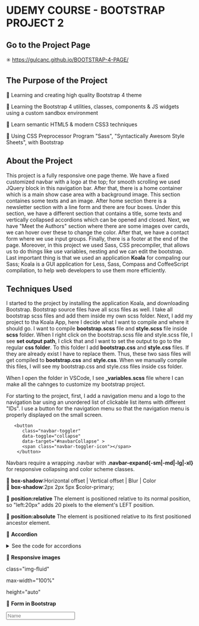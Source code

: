 # UDEMY COURSE - BOOTSTRAP PROJECT 2

## Go to the Project Page
✳️   https://gulcanc.github.io/BOOTSTRAP-4-PAGE/

## The Purpose of the Project
🌸 Learning and creating high quality Bootstrap 4 theme 

🌸 Learning the Bootstrap 4 utilities, classes, components & JS widgets using a custom sandbox environment

🌸 Learn semantic HTML5 & modern CSS3 techniques

🌸 Using CSS Preprocessor Program "Sass", "Syntactically Awesom Style Sheets", with Bootstrap

## About the Project

This project is a fully responsive one page theme. We have a fixed customized navbar with a logo at the top; for smooth scrolling we used JQuery block in this navigation bar. After that, there is a home container which is a main show case area with a background image. This section containes some texts and an image. After home section there is a newsletter section with a line form and there are four boxes. Under this section, we have a different section that contains a title, some texts and vertically collapsed accordions which can be opened and closed. Next, we have "Meet the Authors" section where there are some images over cards, we can hover over these to change the color. After that, we have a contact form where we use input groups. Finally, there is a footer at the end of the page.
Moreover, in this project we used Sass, CSS precompiler, that allows us to do things like use variables, nesting and we can edit the bootstrap. 
Last important thing is that we used an application **Koala** for compaling our Sass; Koala is a GUI application for Less, Sass, Compass and CoffeeScript compilation, to help web developers to use them more efficiently.
## Techniques Used 

I started to the project by installing the application Koala, and downloading Bootstrap. Bootstrap source files have all scss files as well. I take all bootstrap scss files and add them inside my own scss folder. Next, I add my project to tha Koala App, here I decide what I want to compile and where it should go. I want to compile **bootstrap.scss** file and **style.scss** file inside **scss** folder. When I right click on the bootstrap.scss file and style.scss file, I see **set output path**, I click that and I want to set the output to go to the regular **css folder**. To this folder I add **bootstrap.css** and **style.css** files. If they are already exist I have to replace them. Thus, these two sass files will get compiled to **bootstrap.css** and **style.css**. When we manually compile this files, I will see my bootstrap.css and style.css files inside css folder. 

When I open the folder in VSCode, I see **_variables.scss** file where I can make all the cahnges to customize my bootstrap project. 

For starting to the project, first, I add a navigation menu and a logo to the navigation bar using an unordered list of clickable list items with different "IDs". I use a button for the navigation menu so that the navigation menu is properly displayed on the small screen.

       <button
          class="navbar-toggler"
          data-toggle="collapse"
          data-target="#navbarCollapse" >
          <span class="navbar-toggler-icon"></span>
        </button>
        
 Navbars require a wrapping .navbar with **.navbar-expand{-sm|-md|-lg|-xl}** for responsive collapsing and color scheme classes.
        
:pushpin: **box-shadow**:Horizontal offset | Vertical offset | Blur | Color  
:pushpin: **box-shadow**:2px 2px 5px $color-primary;

:pushpin: **position:relative**  The element is positioned relative to its normal position, so "left:20px" adds 20 pixels to the element's LEFT position.

:pushpin: **position:absolute**  The element is positioned relative to its first positioned ancestor element.

:pushpin: **Accordion**

<details>
 <summary>See the code for accordions</summary>
     
              <div id="accordion">
                <div class="card">
                  <div class="card-header">
                    <h5>
                      <div href="#collapse1" data-toggle="collapse" data-parent="#accordion">
                        <i class="fas fa-arrow-circle-down"></i>Get inspired
                      </div>
                    </h5>
                  </div>
                  <div id="collapse1" class="collapse show">
                    <div class="card-body">Lorem ipsum dolor, sit amet consectetur adipisicing elit. 
                    </div>
                  </div>
                </div>
              </div>
       
</details>

:pushpin: **Responsive images**

class="img-fluid"

max-width="100%"

height="auto"

:pushpin: **Form in Bootstrap**

<form>
  <div class="input-group input-group-lg">
    <div class="input-group-prepend">
      <span class="input-group-text">
        <i class="fas fa-user"></i>
      </span>
    </div>
    <input type="text" class="form-control" placeholder="Name">
  </div>
</form>

























